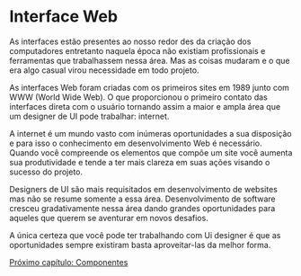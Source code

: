 # Interface Web

As interfaces estão presentes ao nosso redor des da criação dos computadores entretanto naquela época não existiam profissionais e ferramentas que trabalhassem nessa área. Mas as coisas mudaram e o que era algo casual virou necessidade em todo projeto.

As interfaces Web foram criadas com os primeiros sites em 1989 junto com WWW (World Wide Web). O que proporcionou o primeiro contato das interfaces direta com o usuário tornando assim a maior e ampla área que um designer de UI pode trabalhar: internet.

A internet é um mundo vasto com inúmeras oportunidades a sua disposição e para isso o conhecimento em desenvolvimento Web é necessário. Quando você compreende os elementos que compõe um site você aumenta sua produtividade e tende a ter mais clareza em suas ações visando o sucesso do projeto.

Designers de UI são mais requisitados em desenvolvimento de websites mas não se resume somente a essa área. Desenvolvimento de software cresceu gradativamente nessa área dando grandes oportunidades para aqueles que querem se aventurar em novos desafios.

A única certeza que você pode ter trabalhando com Ui designer é que as oportunidades sempre existiram basta aproveitar-las da melhor forma.

[Próximo capítulo: Componentes](../06-Componentes/Componentes.md)